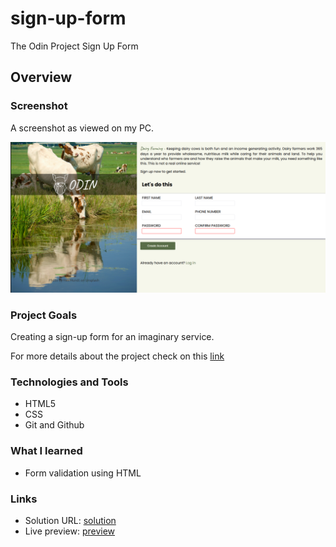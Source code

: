 # sign-up-form

The Odin Project Sign Up Form

## Overview

### Screenshot

A screenshot as viewed on my PC.

![signUpForm](/assets/signUpForm.png)

### Project Goals

Creating a sign-up form for an imaginary service.

For more details about the project check on this [link](https://www.theodinproject.com/lessons/node-path-intermediate-html-and-css-sign-up-form#project-solution)

### Technologies and Tools

- HTML5
- CSS
- Git and Github

### What I learned

- Form validation using HTML

### Links

- Solution URL: [solution]()
- Live preview: [preview]()
